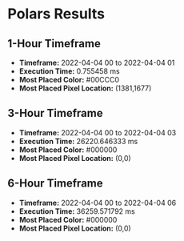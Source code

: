 # Polars Results
## 1-Hour Timeframe
- **Timeframe:** 2022-04-04 00 to 2022-04-04 01
- **Execution Time:** 0.755458 ms
- **Most Placed Color:** #00CCC0
- **Most Placed Pixel Location:** (1381,1677)
## 3-Hour Timeframe
- **Timeframe:** 2022-04-04 00 to 2022-04-04 03
- **Execution Time:** 26220.646333 ms
- **Most Placed Color:** #000000
- **Most Placed Pixel Location:** (0,0)
## 6-Hour Timeframe
- **Timeframe:** 2022-04-04 00 to 2022-04-04 06
- **Execution Time:** 36259.571792 ms
- **Most Placed Color:** #000000
- **Most Placed Pixel Location:** (0,0)